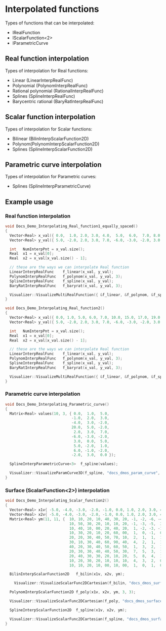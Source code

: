 # Interpolated functions

Types of functions that can be interpolated:
- IRealFunction
- IScalarFunction<2>
- IParametricCurve

## Real function interpolation

Types of interpolation for Real functions:
- Linear (LinearInterpRealFunc)
- Polynomial (PolynomInterpRealFunc)
- Rational polynomial (RationalInterpRealFunc)
- Splines (SplineInterpRealFunc)
- Barycentric rational (BaryRatInterpRealFunc)

## Scalar function interpolation

Types of interpolation for Scalar functions:
- Bilinear (BilinInterpScalarFunction2D)
- Polynom(PolynomInterpScalarFunction2D)
- Splines (SplineInterpScalarFunction2D)

## Parametric curve interpolation

Types of interpolation for Parametric curves:
- Splines (SplineInterpParametricCurve)

## Example usage

### Real function interpolation

~~~C++
void Docs_Demo_Interpolating_Real_function1_equally_spaced()
{
  Vector<Real> x_val({ 0.0,  1.0, 2.0, 3.0, 4.0,  5.0,  6.0,  7.0, 8.0, 9.0, 10.0 });
  Vector<Real> y_val({ 5.0, -2.0, 2.0, 3.0, 7.0, -6.0, -3.0, -2.0, 3.0, 0.0, -5.0 });

  int   NumInterpPnt = x_val.size();
  Real  x1 = x_val[0];
  Real  x2 = x_val[x_val.size() - 1];

  // these are the ways we can interpolate Real function
  LinearInterpRealFunc    f_linear(x_val, y_val);
  PolynomInterpRealFunc   f_polynom(x_val, y_val, 3);
  SplineInterpRealFunc    f_spline(x_val, y_val);
  BaryRatInterpRealFunc   f_baryrat(x_val, y_val, 3);

  Visualizer::VisualizeMultiRealFunction({ &f_linear, &f_polynom, &f_spline, &f_baryrat }, "docs_dmos_multi_real_func1", x1, x2, 500, "docs_dmos_multi_real_func1.txt");
}

void Docs_Demo_Interpolating_Real_function2()
{
  Vector<Real> x_val({ 0.0, 1.0, 5.0, 6.0, 7.0, 10.0, 15.0, 17.0, 19.0, 20.0 });
  Vector<Real> y_val({ 5.0, -2.0, 2.0, 3.0, 7.0, -6.0, -3.0, -2.0, 3.0, 0.0 });

  int   NumInterpPnt = x_val.size();
  Real  x1 = x_val[0];
  Real  x2 = x_val[x_val.size() - 1];

  // these are the ways we can interpolate Real function
  LinearInterpRealFunc    f_linear(x_val, y_val);
  PolynomInterpRealFunc   f_polynom(x_val, y_val, 3);
  SplineInterpRealFunc    f_spline(x_val, y_val);
  BaryRatInterpRealFunc   f_baryrat(x_val, y_val, 3);

  Visualizer::VisualizeMultiRealFunction({ &f_linear, &f_polynom, &f_spline, &f_baryrat }, "docs_dmos_multi_real_func2", x1, x2, 500, "docs_dmos_multi_real_func2.txt");
}
~~~

### Parametric curve interpolation

~~~C++
void Docs_Demo_Interpolating_Parametric_curve()
{
  Matrix<Real> values(10, 3, { 0.0,  1.0,  5.0,
                              -1.0,  2.0,  3.0, 
                              -4.0,  3.0, -2.0, 
                              20.0,  5.0, -2.0, 
                               2.0,  3.0,  7.0, 
                              -6.0, -3.0, -2.0, 
                               3.0,  0.0,  5.0, 
                               5.0, -2.0,  1.0, 
                               6.0, -1.0, -2.0, 
                              -2.0,  3.0,  0.0 });

  SplineInterpParametricCurve<3>  f_spline(values);

  Visualizer::VisualizeParamCurve3D(f_spline, "docs_dmos_param_curve", 0.0, 1.0, 100, "docs_dmos_param_curve.txt");
}
~~~

### Surface (ScalarFunction<2>) interpolation

~~~C++
void Docs_Demo_Interpolating_Scalar_function2()
{
  Vector<Real> x1v{ -5.0, -4.0, -3.0, -2.0, -1.0, 0.0, 1.0, 2.0, 3.0, 4.0, 5.0 };
  Vector<Real> x2v{ -5.0, -4.0, -3.0, -2.0, -1.0, 0.0, 1.0, 2.0, 3.0, 4.0, 5.0 };
  Matrix<Real> ym(11, 11, {  10, 10, 20, 10, 40, 30, 20, -1, -2, -6, -4,
                             10, 50, 30, 20, 10, 10, 20, -1, -3, -5,  3,
                             10, 40, 10, 00, 20, 40, 20,  1, -2, -3, -1,
                             10, 30, 20, 10, 20, 60, 00,  1,  0, -1,  0,
                             20, 20, 30, 40, 50, 70, 10,  2,  1,  1,  1,
                             30, 10, 30, 40, 60, 90, 40,  4,  2,  1,  1,
                             40, 20, 30, 40, 50, 60, 50,  1,  3,  2,  1,
                             20, 30, 30, 40, 40, 50, 30,  7,  5,  3,  1,
                             20, 40, 30, 30, 20, 10, 20,  5,  8,  4,  1,
                             10, 20, 30, 20, 10, 10, 10,  4,  3,  2,  0,
                             10, 10, 20, 10, 00, 10, 00,  1,  0,  1,  0 });

  BilinInterpScalarFunction2D	f_bilin(x1v, x2v, ym);

	Visualizer::VisualizeScalarFunc2DCartesian(f_bilin, "docs_dmos_surface1", -5.0, 5.0, 11, -5.0, 5.0, 11, "docs_dmos_surface1.txt");

  PolynomInterpScalarFunction2D	f_poly(x1v, x2v, ym, 3, 3);

  Visualizer::VisualizeScalarFunc2DCartesian(f_poly, "docs_dmos_surface2", -5.0, 5.0, 11, -5.0, 5.0, 11, "docs_dmos_surface2.txt");

  SplineInterpScalarFunction2D	f_spline(x1v, x2v, ym);

  Visualizer::VisualizeScalarFunc2DCartesian(f_spline, "docs_dmos_surface3", -5.0, 5.0, 11, -5.0, 5.0, 11, "docs_dmos_surface3.txt");
}
~~~
